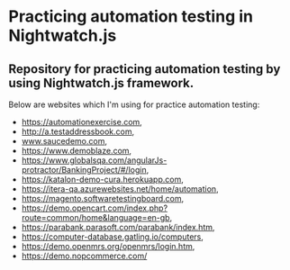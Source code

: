 # Practicing automation testing in Nightwatch.js

## Repository for practicing automation testing by using Nightwatch.js framework.
 Below are websites which I'm using for practice automation testing:

* https://automationexercise.com,
* http://a.testaddressbook.com,
* www.saucedemo.com,
* https://www.demoblaze.com,
* https://www.globalsqa.com/angularJs-protractor/BankingProject/#/login,
* https://katalon-demo-cura.herokuapp.com,
* https://itera-qa.azurewebsites.net/home/automation,
* https://magento.softwaretestingboard.com,
* https://demo.opencart.com/index.php?route=common/home&language=en-gb,
* https://parabank.parasoft.com/parabank/index.htm,
* https://computer-database.gatling.io/computers,
* https://demo.openmrs.org/openmrs/login.htm,
* https://demo.nopcommerce.com/
